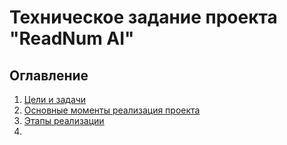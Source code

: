 # Техническое задание проекта "ReadNum AI"

## Оглавление

1. [Цели и задачи]()
2. [Основные моменты реализация проекта]()
3. [Этапы реализации]()
4. 